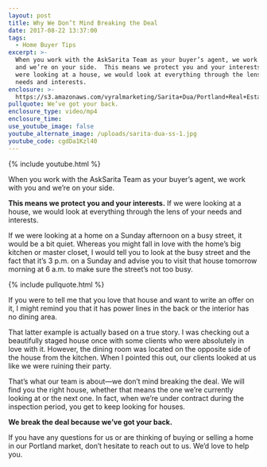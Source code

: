 ```yaml
---
layout: post
title: Why We Don’t Mind Breaking the Deal
date: 2017-08-22 13:37:00
tags:
  - Home Buyer Tips
excerpt: >-
  When you work with the AskSarita Team as your buyer’s agent, we work with you
  and we’re on your side.  This means we protect you and your interests. If we
  were looking at a house, we would look at everything through the lens of your
  needs and interests.
enclosure: >-
  https://s3.amazonaws.com/vyralmarketing/Sarita+Dua/Portland+Real+Estate+Agent-+Break+the+Deal.mp4
pullquote: We’ve got your back.
enclosure_type: video/mp4
enclosure_time:
use_youtube_image: false
youtube_alternate_image: /uploads/sarita-dua-ss-1.jpg
youtube_code: cgdDa1Kzl40
---
```



{% include youtube.html %}

When you work with the AskSarita Team as your buyer’s agent, we work with you and we’re on your side.

**This means we protect you and your interests.** If we were looking at a house, we would look at everything through the lens of your needs and interests.

If we were looking at a home on a Sunday afternoon on a busy street, it would be a bit quiet. Whereas you might fall in love with the home’s big kitchen or master closet, I would tell you to look at the busy street and the fact that it’s 3 p.m. on a Sunday and advise you to visit that house tomorrow morning at 6 a.m. to make sure the street’s not too busy.

{% include pullquote.html %}

If you were to tell me that you love that house and want to write an offer on it, I might remind you that it has power lines in the back or the interior has no dining area.

That latter example is actually based on a true story. I was checking out a beautifully staged house once with some clients who were absolutely in love with it. However, the dining room was located on the opposite side of the house from the kitchen. When I pointed this out, our clients looked at us like we were ruining their party.

That’s what our team is about—we don’t mind breaking the deal. We will find you the right house, whether that means the one we’re currently looking at or the next one. In fact, when we’re under contract during the inspection period, you get to keep looking for houses.

**We break the deal because we’ve got your back.**

If you have any questions for us or are thinking of buying or selling a home in our Portland market, don’t hesitate to reach out to us. We’d love to help you.